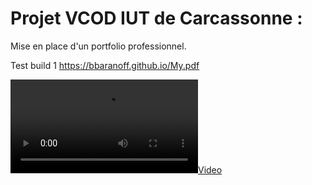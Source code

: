 # Projet VCOD IUT de Carcassonne :

Mise en place d'un portfolio professionnel.

Test build 1
https://bbaranoff.github.io/My.pdf

[![](https://github.com/bbaranoff/bbaranoff.github.io/blob/main/assets/jekyll.mp4)](https://github.com/bbaranoff/bbaranoff.github.io/blob/main/assets/jekyll.mp4)

